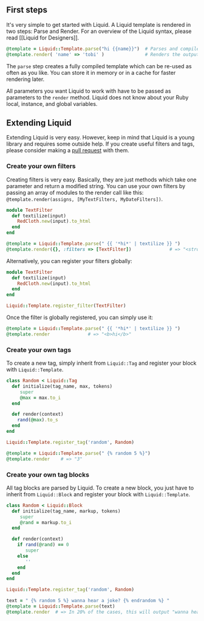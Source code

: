 ## First steps

It's very simple to get started with Liquid.  A Liquid template is rendered in
two steps: Parse and Render.  For an overview of the Liquid syntax, please read
[[Liquid for Designers]].

```ruby
@template = Liquid::Template.parse("hi {{name}}")  # Parses and compiles the template
@template.render( 'name' => 'tobi' )               # Renders the output => "hi tobi"
```

The `parse` step creates a fully compiled template which can be re-used as often
as you like.  You can store it in memory or in a cache for faster rendering
later.

All parameters you want Liquid to work with have to be passed as parameters to
the `render` method.  Liquid does not know about your Ruby local, instance, and
global variables.

## Extending Liquid

Extending Liquid is very easy.  However, keep in mind that Liquid is a young
library and requires some outside help.  If you create useful filters and tags,
please consider making a [pull request](https://github.com/Shopify/liquid/pulls)
with them.

### Create your own filters

Creating filters is very easy.  Basically, they are just methods which take one
parameter and return a modified string.  You can use your own filters by passing
an array of modules to the render call like this: `@template.render(assigns,
[MyTextFilters, MyDateFilters])`.

```ruby
module TextFilter
  def textilize(input)
    RedCloth.new(input).to_html
  end
end
```

```ruby
@template = Liquid::Template.parse(" {{ '*hi*' | textilize }} ")
@template.render({}, :filters => [TextFilter])              # => "<strong>hi</strong>"
```

Alternatively, you can register your filters globally:

```ruby
module TextFilter
  def textilize(input)
    RedCloth.new(input).to_html
  end
end

Liquid::Template.register_filter(TextFilter)
```

Once the filter is globally registered, you can simply use it:

```ruby
@template = Liquid::Template.parse(" {{ '*hi*' | textilize }} ")
@template.render              # => "<b>hi</b>"
```

### Create your own tags

To create a new tag, simply inherit from `Liquid::Tag` and register your block
with `Liquid::Template`.

```ruby
class Random < Liquid::Tag
  def initialize(tag_name, max, tokens)
     super
     @max = max.to_i
  end

  def render(context)
    rand(@max).to_s
  end
end

Liquid::Template.register_tag('random', Random)
```

```ruby
@template = Liquid::Template.parse(" {% random 5 %}")
@template.render    # => "3"
```

### Create your own tag blocks

All tag blocks are parsed by Liquid.  To create a new block, you just have to
inherit from `Liquid::Block` and register your block with `Liquid::Template`.

```ruby
class Random < Liquid::Block
  def initialize(tag_name, markup, tokens)
     super
     @rand = markup.to_i
  end

  def render(context)
    if rand(@rand) == 0
       super
    else
       ''
    end
  end
end

Liquid::Template.register_tag('random', Random)
```

```ruby
text = " {% random 5 %} wanna hear a joke? {% endrandom %} "
@template = Liquid::Template.parse(text)
@template.render  # => In 20% of the cases, this will output "wanna hear a joke?"
```
